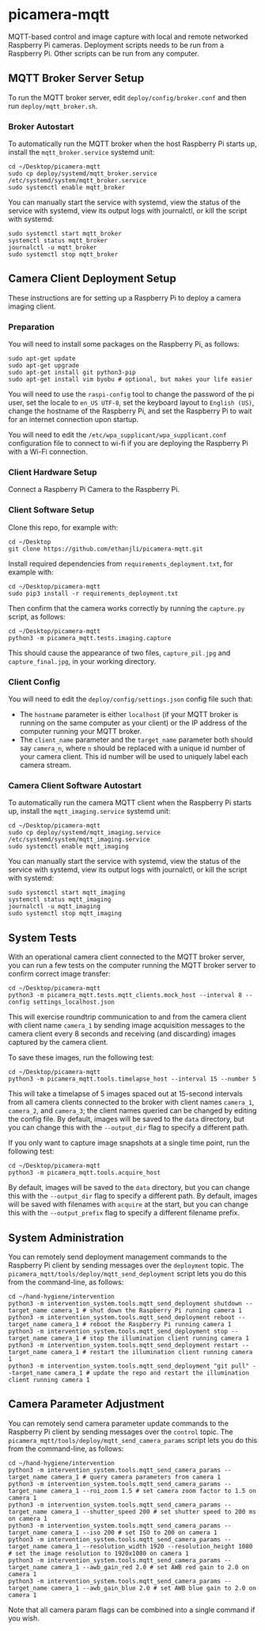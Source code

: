 # picamera-mqtt
MQTT-based control and image capture with local and remote networked Raspberry Pi cameras.
Deployment scripts needs to be run from a Raspberry Pi. Other scripts can be run from any computer.

## MQTT Broker Server Setup

To run the MQTT broker server, edit `deploy/config/broker.conf` and then run
`deploy/mqtt_broker.sh`.

### Broker Autostart
To automatically run the MQTT broker when the host Raspberry Pi starts up,
install the `mqtt_broker.service` systemd unit:
```
cd ~/Desktop/picamera-mqtt
sudo cp deploy/systemd/mqtt_broker.service /etc/systemd/system/mqtt_broker.service
sudo systemctl enable mqtt_broker
```
You can manually start the service with systemd, view the status of the service with systemd,
view its output logs with journalctl, or kill the script with systemd:
```
sudo systemctl start mqtt_broker
systemctl status mqtt_broker
journalctl -u mqtt_broker
sudo systemctl stop mqtt_broker
```

## Camera Client Deployment Setup

These instructions are for setting up a Raspberry Pi to deploy a camera imaging client.

### Preparation
You will need to install some packages on the Raspberry Pi, as follows:
```
sudo apt-get update
sudo apt-get upgrade
sudo apt-get install git python3-pip
sudo apt-get install vim byobu # optional, but makes your life easier
```

You will need to use the `raspi-config` tool to change the password of the pi user,
set the locale to `en_US UTF-8`, set the keyboard layout to `English (US)`,
change the hostname of the Raspberry Pi, and set the Raspberry Pi to wait for an
internet connection upon startup.

You will need to edit the `/etc/wpa_supplicant/wpa_supplicant.conf` configuration
file to connect to wi-fi if you are deploying the Raspberry Pi with a Wi-Fi connection.

### Client Hardware Setup
Connect a Raspberry Pi Camera to the Raspberry Pi.

### Client Software Setup
Clone this repo, for example with:
```
cd ~/Desktop
git clone https://github.com/ethanjli/picamera-mqtt.git
```
Install required dependencies from `requirements_deployment.txt`, for example with:
```
cd ~/Desktop/picamera-mqtt
sudo pip3 install -r requirements_deployment.txt
```
Then confirm that the camera works correctly by running the `capture.py` script,
as follows:
```
cd ~/Desktop/picamera-mqtt
python3 -m picamera_mqtt.tests.imaging.capture
```
This should cause the appearance of two files, `capture_pil.jpg` and
`capture_final.jpg`, in your working directory.

### Client Config
You will need to edit the `deploy/config/settings.json` config file such that:

- The `hostname` parameter is either `localhost` (if your MQTT broker is running
  on the same computer as your client) or the IP address of the computer running
  your MQTT broker.
- The `client_name` parameter and the `target_name` parameter both should say
  `camera_n`, where `n` should be replaced with a unique id number of your camera
  client. This id number will be used to uniquely label each camera stream.


### Camera Client Software Autostart
To automatically run the camera MQTT client when the Raspberry Pi starts up,
install the `mqtt_imaging.service` systemd unit:
```
cd ~/Desktop/picamera-mqtt
sudo cp deploy/systemd/mqtt_imaging.service /etc/systemd/system/mqtt_imaging.service
sudo systemctl enable mqtt_imaging
```
You can manually start the service with systemd, view the status of the service with systemd,
view its output logs with journalctl, or kill the script with systemd:
```
sudo systemctl start mqtt_imaging
systemctl status mqtt_imaging
journalctl -u mqtt_imaging
sudo systemctl stop mqtt_imaging
```

## System Tests

With an operational camera client connected to the MQTT broker server, you can run
a few tests on the computer running the MQTT broker server to confirm correct image
transfer:
```
cd ~/Desktop/picamera-mqtt
python3 -m picamera_mqtt.tests.mqtt_clients.mock_host --interval 8 --config settings_localhost.json
```

This will exercise roundtrip communication to and from the camera client with
client name `camera_1` by sending image acquisition messages to the camera client
every 8 seconds and receiving (and discarding) images captured by the camera client.

To save these images, run the following test:
```
cd ~/Desktop/picamera-mqtt
python3 -m picamera_mqtt.tools.timelapse_host --interval 15 --number 5
```
This will take a timelapse of 5 images spaced out at 15-second intervals from
all camera clients connected to the broker with client names `camera_1`, `camera_2`,
and `camera_3`; the client names queried can be changed by editing the config file.
By default, images will be saved to the `data` directory, but you can change this
with the `--output_dir` flag to specify a different path.

If you only want to capture image snapshots at a single time point, run the following test:
```
cd ~/Desktop/picamera-mqtt
python3 -m picamera_mqtt.tools.acquire_host
```
By default, images will be saved to the `data` directory, but you can change this
with the `--output_dir` flag to specify a different path. By default, images will
be saved with filenames with `acquire` at the start, but you can change this with
the `--output_prefix` flag to specify a different filename prefix.

## System Administration

You can remotely send deployment management commands to the Raspberry Pi client
by sending messages over the `deployment` topic. The
`picamera_mqtt/tools/deploy/mqtt_send_deployment` script lets you do this
from the command-line, as follows:
```
cd ~/hand-hygiene/intervention
python3 -m intervention_system.tools.mqtt_send_deployment shutdown --target_name camera_1 # shut down the Raspberry Pi running camera 1
python3 -m intervention_system.tools.mqtt_send_deployment reboot --target_name camera_1 # reboot the Raspberry Pi running camera 1
python3 -m intervention_system.tools.mqtt_send_deployment stop --target_name camera_1 # stop the illumination client running camera 1
python3 -m intervention_system.tools.mqtt_send_deployment restart --target_name camera_1 # restart the illumination client running camera 1
python3 -m intervention_system.tools.mqtt_send_deployment "git pull" --target_name camera_1 # update the repo and restart the illumination client running camera 1
```

## Camera Parameter Adjustment

You can remotely send camera parameter update commands to the Raspberry Pi client
by sending messages over the `control` topic. The
`picamera_mqtt/tools/deploy/mqtt_send_camera_params` script lets you do this
from the command-line, as follows:
```
cd ~/hand-hygiene/intervention
python3 -m intervention_system.tools.mqtt_send_camera_params --target_name camera_1 # query camera parameters from camera 1
python3 -m intervention_system.tools.mqtt_send_camera_params --target_name camera_1 --roi_zoom 1.5 # set camera zoom factor to 1.5 on camera 1
python3 -m intervention_system.tools.mqtt_send_camera_params --target_name camera_1 --shutter_speed 200 # set shutter speed to 200 ms on camera 1
python3 -m intervention_system.tools.mqtt_send_camera_params --target_name camera_1 --iso 200 # set ISO to 200 on camera 1
python3 -m intervention_system.tools.mqtt_send_camera_params --target_name camera_1 --resolution_width 1920 --resolution_height 1080 # set the image resolution to 1920x1080 on camera 1
python3 -m intervention_system.tools.mqtt_send_camera_params --target_name camera_1 --awb_gain_red 2.0 # set AWB red gain to 2.0 on camera 1
python3 -m intervention_system.tools.mqtt_send_camera_params --target_name camera_1 --awb_gain_blue 2.0 # set AWB blue gain to 2.0 on camera 1
```
Note that all camera param flags can be combined into a single command if you wish.
